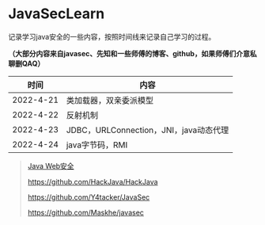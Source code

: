 # JavaSecLearn



记录学习java安全的一些内容，按照时间线来记录自己学习的过程。

**（大部分内容来自javasec、先知和一些师傅的博客、github，如果师傅们介意私聊删QAQ）**

| 时间      | 内容                                   |
| --------- | -------------------------------------- |
| 2022-4-21 | 类加载器，双亲委派模型                 |
| 2022-4-22 | 反射机制                               |
| 2022-4-23 | JDBC，URLConnection，JNI，java动态代理 |
| 2022-4-24 | java字节码，RMI                        |





>   [Java Web安全](https://javasec.org/javase/)
>
>   https://github.com/HackJava/HackJava
>
>   https://github.com/Y4tacker/JavaSec
>
>   https://github.com/Maskhe/javasec

